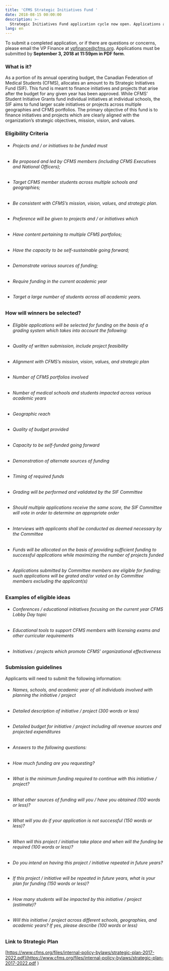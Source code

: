 ```yaml
---
title: 'CFMS Strategic Initiatives Fund '
date: 2018-08-15 00:00:00
description: >-
  Strategic Initiatives Fund application cycle now open. Applications are due September 3 at 11:59pm to vpfinance@cfms.org. Review the attached document to find out more information. Any questions, please send to vpfinance@cfms.org.
lang: en
---
```


**<u><span style="font-family:&quot;DengXian Light&quot;"></span></u>**

To submit a completed application, or if there are questions or concerns, please email the VP Finance at [vpfinance@cfms.org](vpfinance@cfms.org). Applications must be submitted by **September 3, 2018 at 11:59pm in PDF form**.

### What is it?

As a portion of its annual operating budget, the Canadian Federation of Medical Students (CFMS), allocates an amount to its Strategic Initiatives Fund (SIF).  This fund is meant to finance initiatives and projects that arise after the budget for any given year has been approved.  While CFMS’ Student Initiative Grants fund individual initiatives at individual schools, the SIF aims to fund larger scale initiatives or projects across multiple geographies and CFMS portfolios.  The primary objective of this fund is to finance initiatives and projects which are clearly aligned with the organization’s strategic objectives, mission, vision, and values. 

### Eligibility Criteria

* ###### Projects and / or initiatives to be funded must
 * ###### Be proposed and led by CFMS members (including CFMS Executives and National Officers);
 * ###### Target CFMS member students across multiple schools and geographies;
 * ###### Be consistent with CFMS’s mission, vision, values, and strategic plan.

* ###### Preference will be given to projects and / or initiatives which
 * ###### Have content pertaining to multiple CFMS portfolios; 
 * ###### Have the capacity to be self-sustainable going forward;
 * ###### Demonstrate various sources of funding;
 * ###### Require funding in the current academic year
 * ###### Target a large number of students across all academic years.

### How will winners be selected?

* ###### Eligible applications will be selected for funding on the basis of a grading system which takes into account the following:
 * ###### Quality of written submission, include project feasibility
 * ###### Alignment with CFMS’s mission, vision, values, and strategic plan
 * ###### Number of CFMS portfolios involved
 * ###### Number of medical schools and students impacted across various academic years
 * ###### Geographic reach
 * ###### Quality of budget provided
 * ###### Capacity to be self-funded going forward
 * ###### Demonstration of alternate sources of funding
 * ###### Timing of required funds

* ###### Grading will be performed and validated by the SIF Committee 
* ###### Should multiple applications receive the same score, the SIF Committee will vote in order to determine an appropriate order
* ###### Interviews with applicants shall be conducted as deemed necessary by the Committee
* ###### Funds will be allocated on the basis of providing sufficient funding to successful applications while maximizing the number of projects funded
* ###### Applications submitted by Committee members are eligible for funding; such applications will be grated and/or voted on by Committee members excluding the applicant(s)

### Examples of eligible ideas

 * ###### Conferences / educational initiatives focusing on the current year CFMS Lobby Day topic
 * ###### Educational tools to support CFMS members with licensing exams and other curricular requirements
 * ###### Initiatives / projects which promote CFMS’ organizational effectiveness

### Submission guidelines

Applicants will need to submit the following information:

* ###### Names, schools, and academic year of all individuals involved with planning the initiative / project
* ###### Detailed description of initiative / project (300 words or less)
* ###### Detailed budget for initiative / project including all revenue sources and projected expenditures
* ###### Answers to the following questions:
 * ###### How much funding are you requesting?
 * ###### What is the minimum funding required to continue with this initiative / project?
 * ###### What other sources of funding will you / have you obtained (100 words or less)? 
 * ###### What will you do if your application is not successful (150 words or less)?
 * ###### When will this project / initiative take place and when will the funding be required (100 words or less)?
 * ###### Do you intend on having this project / initiative repeated in future years?
 * ###### If this project / initiative will be repeated in future years, what is your plan for funding (150 words or less)?
 * ###### How many students will be impacted by this initiative / project (estimate)?
 * ###### Will this initiative / project across different schools, geographies, and academic years? If yes, please describe (100 words or less)

### Link to Strategic Plan

[https://www.cfms.org/files/internal-policy-bylaws/strategic-plan-2017-2022.pdf](https://www.cfms.org/files/internal-policy-bylaws/strategic-plan-2017-2022.pdf )

